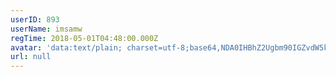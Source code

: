 ```yaml
---
userID: 893
userName: imsamw
regTime: 2018-05-01T04:48:00.000Z
avatar: 'data:text/plain; charset=utf-8;base64,NDA0IHBhZ2Ugbm90IGZvdW5kCg=='
url: null
---
```




